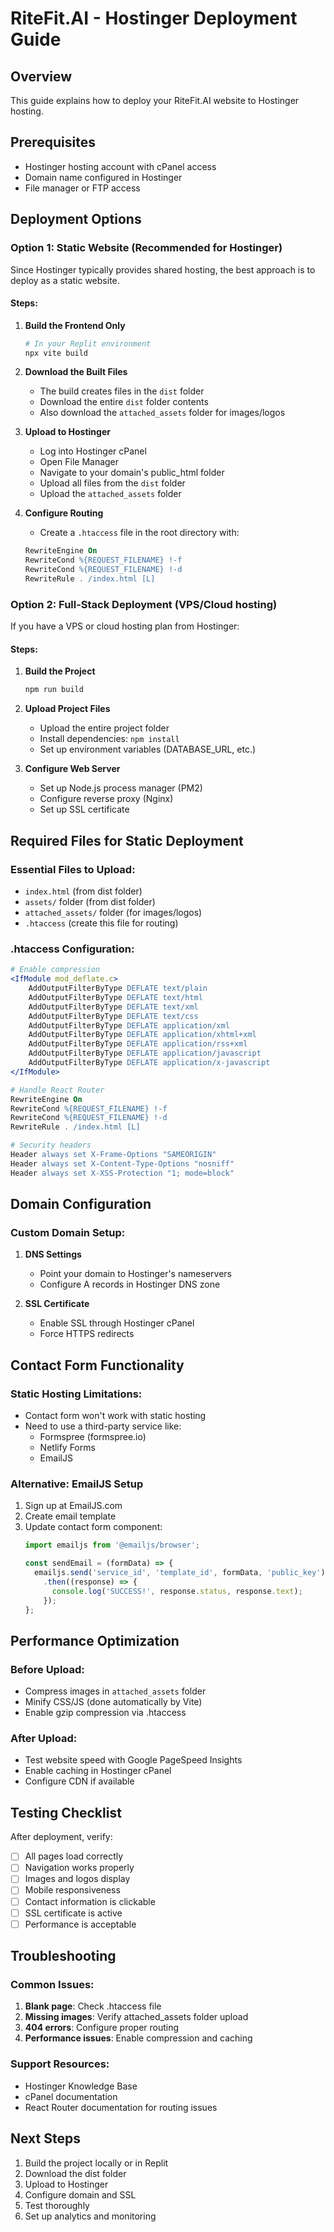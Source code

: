 # RiteFit.AI - Hostinger Deployment Guide

## Overview
This guide explains how to deploy your RiteFit.AI website to Hostinger hosting.

## Prerequisites
- Hostinger hosting account with cPanel access
- Domain name configured in Hostinger
- File manager or FTP access

## Deployment Options

### Option 1: Static Website (Recommended for Hostinger)
Since Hostinger typically provides shared hosting, the best approach is to deploy as a static website.

#### Steps:
1. **Build the Frontend Only**
   ```bash
   # In your Replit environment
   npx vite build
   ```

2. **Download the Built Files**
   - The build creates files in the `dist` folder
   - Download the entire `dist` folder contents
   - Also download the `attached_assets` folder for images/logos

3. **Upload to Hostinger**
   - Log into Hostinger cPanel
   - Open File Manager
   - Navigate to your domain's public_html folder
   - Upload all files from the `dist` folder
   - Upload the `attached_assets` folder

4. **Configure Routing**
   - Create a `.htaccess` file in the root directory with:
   ```apache
   RewriteEngine On
   RewriteCond %{REQUEST_FILENAME} !-f
   RewriteCond %{REQUEST_FILENAME} !-d
   RewriteRule . /index.html [L]
   ```

### Option 2: Full-Stack Deployment (VPS/Cloud hosting)
If you have a VPS or cloud hosting plan from Hostinger:

#### Steps:
1. **Build the Project**
   ```bash
   npm run build
   ```

2. **Upload Project Files**
   - Upload the entire project folder
   - Install dependencies: `npm install`
   - Set up environment variables (DATABASE_URL, etc.)

3. **Configure Web Server**
   - Set up Node.js process manager (PM2)
   - Configure reverse proxy (Nginx)
   - Set up SSL certificate

## Required Files for Static Deployment

### Essential Files to Upload:
- `index.html` (from dist folder)
- `assets/` folder (from dist folder)
- `attached_assets/` folder (for images/logos)
- `.htaccess` (create this file for routing)

### .htaccess Configuration:
```apache
# Enable compression
<IfModule mod_deflate.c>
    AddOutputFilterByType DEFLATE text/plain
    AddOutputFilterByType DEFLATE text/html
    AddOutputFilterByType DEFLATE text/xml
    AddOutputFilterByType DEFLATE text/css
    AddOutputFilterByType DEFLATE application/xml
    AddOutputFilterByType DEFLATE application/xhtml+xml
    AddOutputFilterByType DEFLATE application/rss+xml
    AddOutputFilterByType DEFLATE application/javascript
    AddOutputFilterByType DEFLATE application/x-javascript
</IfModule>

# Handle React Router
RewriteEngine On
RewriteCond %{REQUEST_FILENAME} !-f
RewriteCond %{REQUEST_FILENAME} !-d
RewriteRule . /index.html [L]

# Security headers
Header always set X-Frame-Options "SAMEORIGIN"
Header always set X-Content-Type-Options "nosniff"
Header always set X-XSS-Protection "1; mode=block"
```

## Domain Configuration

### Custom Domain Setup:
1. **DNS Settings**
   - Point your domain to Hostinger's nameservers
   - Configure A records in Hostinger DNS zone

2. **SSL Certificate**
   - Enable SSL through Hostinger cPanel
   - Force HTTPS redirects

## Contact Form Functionality

### Static Hosting Limitations:
- Contact form won't work with static hosting
- Need to use a third-party service like:
  - Formspree (formspree.io)
  - Netlify Forms
  - EmailJS

### Alternative: EmailJS Setup
1. Sign up at EmailJS.com
2. Create email template
3. Update contact form component:
   ```javascript
   import emailjs from '@emailjs/browser';
   
   const sendEmail = (formData) => {
     emailjs.send('service_id', 'template_id', formData, 'public_key')
       .then((response) => {
         console.log('SUCCESS!', response.status, response.text);
       });
   };
   ```

## Performance Optimization

### Before Upload:
- Compress images in `attached_assets` folder
- Minify CSS/JS (done automatically by Vite)
- Enable gzip compression via .htaccess

### After Upload:
- Test website speed with Google PageSpeed Insights
- Enable caching in Hostinger cPanel
- Configure CDN if available

## Testing Checklist

After deployment, verify:
- [ ] All pages load correctly
- [ ] Navigation works properly
- [ ] Images and logos display
- [ ] Mobile responsiveness
- [ ] Contact information is clickable
- [ ] SSL certificate is active
- [ ] Performance is acceptable

## Troubleshooting

### Common Issues:
1. **Blank page**: Check .htaccess file
2. **Missing images**: Verify attached_assets folder upload
3. **404 errors**: Configure proper routing
4. **Performance issues**: Enable compression and caching

### Support Resources:
- Hostinger Knowledge Base
- cPanel documentation
- React Router documentation for routing issues

## Next Steps
1. Build the project locally or in Replit
2. Download the dist folder
3. Upload to Hostinger
4. Configure domain and SSL
5. Test thoroughly
6. Set up analytics and monitoring